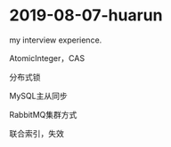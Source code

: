# 2019-08-07-huarun
my interview experience.

AtomicInteger，CAS

分布式锁

MySQL主从同步

RabbitMQ集群方式

联合索引，失效

